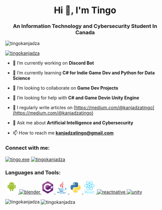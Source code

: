 <h1 align="center">Hi 👋, I'm Tingo</h1>
<h3 align="center">An Information Technology and Cybersecurity Student In Canada</h3>

<p align="left"> <img src="https://komarev.com/ghpvc/?username=tingokanjadza&label=Profile%20views&color=0e75b6&style=flat" alt="tingokanjadza" /> </p>

<p align="left"> <a href="https://github.com/ryo-ma/github-profile-trophy"><img src="https://github-profile-trophy.vercel.app/?username=tingokanjadza" alt="tingokanjadza" /></a> </p>

- 🔭 I’m currently working on **Discord Bot**

- 🌱 I’m currently learning **C# for Indie Game Dev and Python for Data Science**

- 👯 I’m looking to collaborate on **Game Dev Projects**

- 🤝 I’m looking for help with **C# and Game Devin Unity Engine**

- 📝 I regularly write articles on [https://medium.com/@kanjadzatingo](https://medium.com/@kanjadzatingo)

- 💬 Ask me about **Artificial Intelligence and Cybersecurity**

- 📫 How to reach me **kanjadzatingo@gmail.com**

<h3 align="left">Connect with me:</h3>
<p align="left">
<a href="https://instagram.com/tingo.exe" target="blank"><img align="center" src="https://raw.githubusercontent.com/rahuldkjain/github-profile-readme-generator/master/src/images/icons/Social/instagram.svg" alt="tingo.exe" height="30" width="40" /></a>
<a href="https://www.youtube.com/c/tingokanjadza" target="blank"><img align="center" src="https://raw.githubusercontent.com/rahuldkjain/github-profile-readme-generator/master/src/images/icons/Social/youtube.svg" alt="tingokanjadza" height="30" width="40" /></a>
</p>

<h3 align="left">Languages and Tools:</h3>
<p align="left"> <a href="https://developer.android.com" target="_blank" rel="noreferrer"> <img src="https://raw.githubusercontent.com/devicons/devicon/master/icons/android/android-original-wordmark.svg" alt="android" width="40" height="40"/> </a> <a href="https://www.blender.org/" target="_blank" rel="noreferrer"> <img src="https://download.blender.org/branding/community/blender_community_badge_white.svg" alt="blender" width="40" height="40"/> </a> <a href="https://www.w3schools.com/cs/" target="_blank" rel="noreferrer"> <img src="https://raw.githubusercontent.com/devicons/devicon/master/icons/csharp/csharp-original.svg" alt="csharp" width="40" height="40"/> </a> <a href="https://www.java.com" target="_blank" rel="noreferrer"> <img src="https://raw.githubusercontent.com/devicons/devicon/master/icons/java/java-original.svg" alt="java" width="40" height="40"/> </a> <a href="https://www.python.org" target="_blank" rel="noreferrer"> <img src="https://raw.githubusercontent.com/devicons/devicon/master/icons/python/python-original.svg" alt="python" width="40" height="40"/> </a> <a href="https://reactjs.org/" target="_blank" rel="noreferrer"> <img src="https://raw.githubusercontent.com/devicons/devicon/master/icons/react/react-original-wordmark.svg" alt="react" width="40" height="40"/> </a> <a href="https://reactnative.dev/" target="_blank" rel="noreferrer"> <img src="https://reactnative.dev/img/header_logo.svg" alt="reactnative" width="40" height="40"/> </a> <a href="https://unity.com/" target="_blank" rel="noreferrer"> <img src="https://www.vectorlogo.zone/logos/unity3d/unity3d-icon.svg" alt="unity" width="40" height="40"/> </a> </p>

<p><img align="left" src="https://github-readme-stats.vercel.app/api/top-langs?username=tingokanjadza&show_icons=true&locale=en&layout=compact" alt="tingokanjadza" /></p>

<p>&nbsp;<img align="center" src="https://github-readme-stats.vercel.app/api?username=tingokanjadza&show_icons=true&locale=en" alt="tingokanjadza" /></p>
